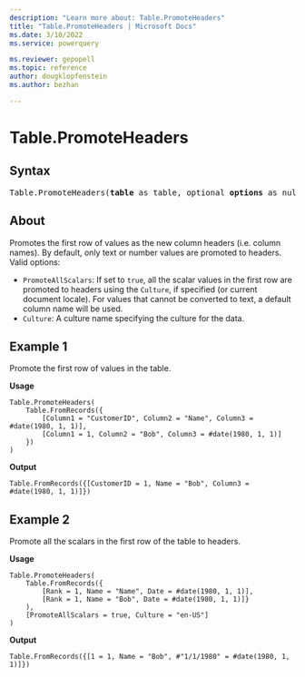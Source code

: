 ```yaml
---
description: "Learn more about: Table.PromoteHeaders"
title: "Table.PromoteHeaders | Microsoft Docs"
ms.date: 3/10/2022
ms.service: powerquery

ms.reviewer: gepopell
ms.topic: reference
author: dougklopfenstein
ms.author: bezhan

---
```

# Table.PromoteHeaders

## Syntax

<pre>
Table.PromoteHeaders(<b>table</b> as table, optional <b>options</b> as nullable record) as table
</pre>

## About

Promotes the first row of values as the new column headers (i.e. column names). By default, only text or number values are promoted to headers. Valid options:

* `PromoteAllScalars`: If set to `true`, all the scalar values in the first row are promoted to headers using the `Culture`, if specified (or current document locale). For values that cannot be converted to text, a default column name will be used.
* `Culture`: A culture name specifying the culture for the data.

## Example 1

Promote the first row of values in the table.

**Usage**

```powerquery-m
Table.PromoteHeaders(
    Table.FromRecords({
        [Column1 = "CustomerID", Column2 = "Name", Column3 = #date(1980, 1, 1)],
        [Column1 = 1, Column2 = "Bob", Column3 = #date(1980, 1, 1)]
    })
)
```

**Output**

`Table.FromRecords({[CustomerID = 1, Name = "Bob", Column3 = #date(1980, 1, 1)]})`

## Example 2

Promote all the scalars in the first row of the table to headers.

**Usage**

```powerquery-m
Table.PromoteHeaders(
    Table.FromRecords({
        [Rank = 1, Name = "Name", Date = #date(1980, 1, 1)],
        [Rank = 1, Name = "Bob", Date = #date(1980, 1, 1)]}
    ),
    [PromoteAllScalars = true, Culture = "en-US"]
)
```

**Output**

`Table.FromRecords({[1 = 1, Name = "Bob", #"1/1/1980" = #date(1980, 1, 1)]})`
